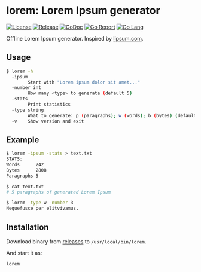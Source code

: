 # lorem: Lorem Ipsum generator

[![License](https://img.shields.io/github/license/skibish/lorem)](https://github.com/skibish/lorem/blob/master/LICENSE)
[![Release](https://img.shields.io/github/v/release/skibish/lorem)](https://github.com/skibish/lorem/releases)
[![GoDoc](https://godoc.org/github.com/skibish/lorem?status.svg)](https://godoc.org/github.com/skibish/lorem)
[![Go Report](https://goreportcard.com/badge/github.com/skibish/lorem)](https://goreportcard.com/report/github.com/skibish/lorem)
[![Go Lang](https://img.shields.io/github/go-mod/go-version/skibish/lorem)](https://golang.org)

Offline Lorem Ipsum generator.
Inspired by [lipsum.com](https://www.lipsum.com).

## Usage

```bash
$ lorem -h
  -ipsum
        Start with "Lorem ipsum dolor sit amet..."
  -number int
        How many <type> to generate (default 5)
  -stats
        Print statistics
  -type string
        What to generate: p (paragraphs); w (words); b (bytes) (default "p")
  -v    Show version and exit
```

## Example

```bash
$ lorem -ipsum -stats > text.txt
STATS:
Words      242
Bytes      2808
Paragraphs 5

$ cat text.txt
# 5 paragraphs of generated Lorem Ipsum

$ lorem -type w -number 3
Nequefusce per elitvivamus.
```

## Installation

Download binary from [releases](https://github.com/skibish/lorem/releases) to `/usr/local/bin/lorem`.

And start it as:

```bash
lorem
```

